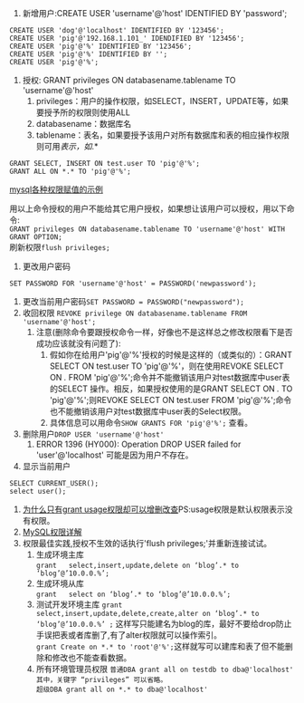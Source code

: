 1. 新增用户:CREATE USER 'username'@'host' IDENTIFIED BY 'password';    

```
CREATE USER 'dog'@'localhost' IDENTIFIED BY '123456';
CREATE USER 'pig'@'192.168.1.101_' IDENDIFIED BY '123456';
CREATE USER 'pig'@'%' IDENTIFIED BY '123456';
CREATE USER 'pig'@'%' IDENTIFIED BY '';
CREATE USER 'pig'@'%';
```   

1.  授权: GRANT privileges ON databasename.tablename TO 'username'@'host'   
    1. privileges：用户的操作权限，如SELECT，INSERT，UPDATE等，如果要授予所的权限则使用ALL      
    1. databasename：数据库名
    1. tablename：表名，如果要授予该用户对所有数据库和表的相应操作权限则可用*表示，如*.*

```
GRANT SELECT, INSERT ON test.user TO 'pig'@'%';
GRANT ALL ON *.* TO 'pig'@'%';

```

[mysql各种权限赋值的示例](https://www.cnblogs.com/goodhacker/p/3373213.html)            

用以上命令授权的用户不能给其它用户授权，如果想让该用户可以授权，用以下命令:    
`GRANT privileges ON databasename.tablename TO 'username'@'host' WITH GRANT OPTION;`     
刷新权限`flush privileges;`       

1. 更改用户密码     

```
SET PASSWORD FOR 'username'@'host' = PASSWORD('newpassword');
```

1. 更改当前用户密码`SET PASSWORD = PASSWORD("newpassword");`    
1. 收回权限 `REVOKE privilege ON databasename.tablename FROM 'username'@'host';`       
    1. 注意(删除命令要跟授权命令一样，好像也不是这样总之修改权限看下是否成功应该就没有问题了):
        1. 假如你在给用户'pig'@'%'授权的时候是这样的（或类似的）：GRANT SELECT ON test.user TO 'pig'@'%'，则在使用REVOKE SELECT ON *.* FROM 'pig'@'%';命令并不能撤销该用户对test数据库中user表的SELECT 操作。相反，如果授权使用的是GRANT SELECT ON *.* TO 'pig'@'%';则REVOKE SELECT ON test.user FROM 'pig'@'%';命令也不能撤销该用户对test数据库中user表的Select权限。
        1. 具体信息可以用命令`SHOW GRANTS FOR 'pig'@'%';` 查看。    
1. 删除用户`DROP USER 'username'@'host'`     
    1. ERROR 1396 (HY000): Operation DROP USER failed for 'user'@'localhost' 可能是因为用户不存在。  
1. 显示当前用户    
```
SELECT CURRENT_USER();
select user();
```     
1. [为什么只有grant usage权限却可以增删改查](https://blog.csdn.net/ladofwind/article/details/47295425)PS:usage权限是默认权限表示没有权限。   
1. [MySQL权限详解](https://www.cnblogs.com/Csir/p/7889953.html)      
1. 权限最佳实践,授权不生效的话执行'flush privileges;'并重新连接试试。    
    1. 生成环境主库    
    `grant   select,insert,update,delete on ‘blog’.* to ‘blog’@’10.0.0.%’;`     
    1. 生成环境从库      
    `grant   select on ‘blog’.* to ‘blog’@’10.0.0.%’;`       
    1. 测试开发环境主库
    `grant   select,insert,update,delete,create,alter on ‘blog’.* to ‘blog’@’10.0.0.%’ ;` 这样写只能建名为blog的库，最好不要给drop防止手误把表或者库删了,有了alter权限就可以操作索引。    
    `grant Create on *.* to 'root'@'%';`这样就写可以建库和表了但不能删除和修改也不能查看数据。     
    1. 所有环境管理员权限
    `普通DBA grant all on testdb to dba@'localhost'  其中，关键字 “privileges” 可以省略。`    
    `超级DBA grant all on *.* to dba@'localhost'`     
    


